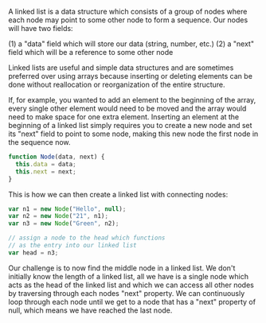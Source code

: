 A linked list is a data structure which consists of a group of nodes where each node may point to some other node to form a sequence. Our nodes will have two fields:

(1) a "data" field which will store our data (string, number, etc.)
(2) a "next" field which will be a reference to some other node

Linked lists are useful and simple data structures and are sometimes preferred over using arrays because inserting or deleting elements can be done without reallocation or reorganization of the entire structure.

If, for example, you wanted to add an element to the beginning of the array, every single other element would need to be moved and the array would need to make space for one extra element. Inserting an element at the beginning of a linked list simply requires you to create a new node and set its "next" field to point to some node, making this new node the first node in the sequence now.

```js
function Node(data, next) {
  this.data = data;
  this.next = next;
}            
```

This is how we can then create a linked list with connecting nodes:

```js
var n1 = new Node("Hello", null);   
var n2 = new Node("21", n1); 
var n3 = new Node("Green", n2); 

// assign a node to the head which functions
// as the entry into our linked list
var head = n3;      
```

Our challenge is to now find the middle node in a linked list. We don't initially know the length of a linked list, all we have is a single node which acts as the head of the linked list and which we can access all other nodes by traversing through each nodes "next" property. We can continuously loop through each node until we get to a node that has a "next" property of null, which means we have reached the last node.
